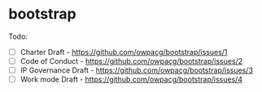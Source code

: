 # bootstrap

Todo:

* [ ] Charter Draft - https://github.com/owpacg/bootstrap/issues/1
* [ ] Code of Conduct - https://github.com/owpacg/bootstrap/issues/2
* [ ] IP Governance Draft - https://github.com/owpacg/bootstrap/issues/3
* [ ] Work mode Draft - https://github.com/owpacg/bootstrap/issues/4
